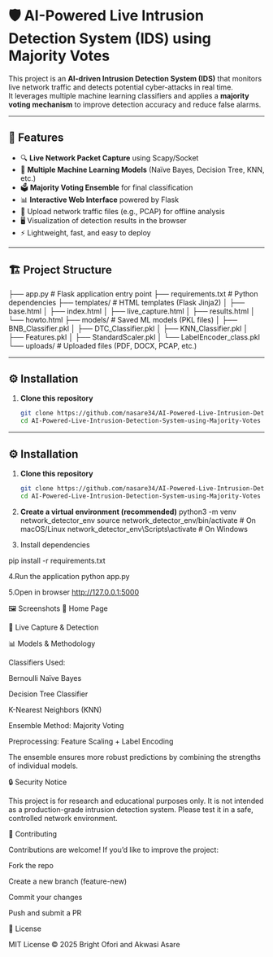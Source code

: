 # 🛡️ AI-Powered Live Intrusion Detection System (IDS) using Majority Votes

This project is an **AI-driven Intrusion Detection System (IDS)** that monitors live network traffic and detects potential cyber-attacks in real time.  
It leverages multiple machine learning classifiers and applies a **majority voting mechanism** to improve detection accuracy and reduce false alarms.  

---

## 🚀 Features

- 🔍 **Live Network Packet Capture** using Scapy/Socket  
- 🤖 **Multiple Machine Learning Models** (Naïve Bayes, Decision Tree, KNN, etc.)  
- 🗳️ **Majority Voting Ensemble** for final classification  
- 📊 **Interactive Web Interface** powered by Flask  
- 📂 Upload network traffic files (e.g., PCAP) for offline analysis  
- 🖥️ Visualization of detection results in the browser  
- ⚡ Lightweight, fast, and easy to deploy  

---

## 🏗️ Project Structure

├── app.py # Flask application entry point
├── requirements.txt # Python dependencies
├── templates/ # HTML templates (Flask Jinja2)
│ ├── base.html
│ ├── index.html
│ ├── live_capture.html
│ ├── results.html
│ └── howto.html
├── models/ # Saved ML models (PKL files)
│ ├── BNB_Classifier.pkl
│ ├── DTC_Classifier.pkl
│ ├── KNN_Classifier.pkl
│ ├── Features.pkl
│ ├── StandardScaler.pkl
│ └── LabelEncoder_class.pkl
└── uploads/ # Uploaded files (PDF, DOCX, PCAP, etc.)


---

## ⚙️ Installation

1. **Clone this repository**
   ```bash
   git clone https://github.com/nasare34/AI-Powered-Live-Intrusion-Detection-System-using-Majority-Votes.git
   cd AI-Powered-Live-Intrusion-Detection-System-using-Majority-Votes

---

## ⚙️ Installation

1. **Clone this repository**
   ```bash
   git clone https://github.com/nasare34/AI-Powered-Live-Intrusion-Detection-System-using-Majority-Votes.git
   cd AI-Powered-Live-Intrusion-Detection-System-using-Majority-Votes

2. **Create a virtual environment (recommended)**
python3 -m venv network_detector_env
source network_detector_env/bin/activate   # On macOS/Linux
network_detector_env\Scripts\activate      # On Windows

3. Install dependencies

pip install -r requirements.txt

4.Run the application
python app.py

5.Open in browser
http://127.0.0.1:5000


🖼️ Screenshots
🔹 Home Page

🔹 Live Capture & Detection

📊 Models & Methodology

Classifiers Used:

Bernoulli Naïve Bayes

Decision Tree Classifier

K-Nearest Neighbors (KNN)

Ensemble Method: Majority Voting

Preprocessing: Feature Scaling + Label Encoding

The ensemble ensures more robust predictions by combining the strengths of individual models.

🔒 Security Notice

This project is for research and educational purposes only.
It is not intended as a production-grade intrusion detection system.
Please test it in a safe, controlled network environment.

🤝 Contributing

Contributions are welcome!
If you’d like to improve the project:

Fork the repo

Create a new branch (feature-new)

Commit your changes

Push and submit a PR

📜 License

MIT License © 2025 Bright Ofori and Akwasi Asare



